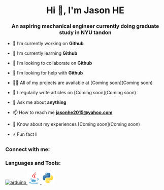<h1 align="center">Hi 👋, I'm Jason HE</h1>
<h3 align="center">An aspiring mechanical engineer currently doing graduate study in NYU tandon</h3>

- 🔭 I’m currently working on **Github**

- 🌱 I’m currently learning **Github**

- 👯 I’m looking to collaborate on **Github**

- 🤝 I’m looking for help with **Github**

- 👨‍💻 All of my projects are available at [Coming soon](Coming soon)

- 📝 I regularly write articles on [Coming soon](Coming soon)

- 💬 Ask me about **anything**

- 📫 How to reach me **jasonhe2015@yahoo.com**

- 📄 Know about my experiences [Coming soon](Coming soon)

- ⚡ Fun fact **I**

<h3 align="left">Connect with me:</h3>
<p align="left">
</p>

<h3 align="left">Languages and Tools:</h3>
<p align="left"> <a href="https://www.arduino.cc/" target="_blank" rel="noreferrer"> <img src="https://cdn.worldvectorlogo.com/logos/arduino-1.svg" alt="arduino" width="40" height="40"/> </a> <a href="https://www.java.com" target="_blank" rel="noreferrer"> <img src="https://raw.githubusercontent.com/devicons/devicon/master/icons/java/java-original.svg" alt="java" width="40" height="40"/> </a> <a href="https://www.python.org" target="_blank" rel="noreferrer"> <img src="https://raw.githubusercontent.com/devicons/devicon/master/icons/python/python-original.svg" alt="python" width="40" height="40"/> </a> </p>
